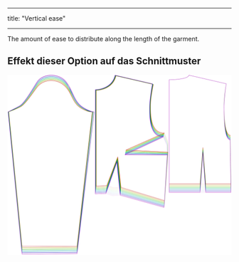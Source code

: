 - - -
title: "Vertical ease"
- - -

The amount of ease to distribute along the length of the garment.

## Effekt dieser Option auf das Schnittmuster

![This image shows the effect of this option by superimposing several variants that have a different value for this option](breanna_verticalease_sample.svg "Effect of this option on the pattern")
